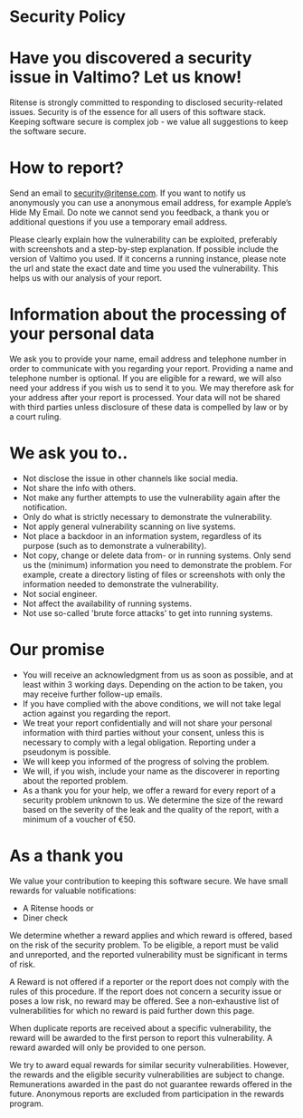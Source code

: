 # Security Policy

# Have you discovered a security issue in Valtimo? Let us know! 
Ritense is strongly committed to responding to disclosed security-related issues.  Security is of the essence for all users of this software stack. Keeping software secure is complex job - we value all suggestions to keep the software secure. 

# How to report?
Send an email to security@ritense.com. If you want to notify us anonymously you can use a anonymous email address, for example Apple’s Hide My Email. Do note we cannot send you feedback, a thank you or additional questions if you use a temporary email address.  

Please clearly explain how the vulnerability can be exploited, preferably with screenshots and a step-by-step explanation. If possible include the version of Valtimo you used. If it concerns a running instance, please note the url and state the exact date and time you used the vulnerability. This helps us with our analysis of your report. 

# Information about the processing of your personal data 
We ask you to provide your name, email address and telephone number in order to communicate with you regarding your report. Providing a name and telephone number is optional. If you are eligible for a reward, we will also need your address if you wish us to send it to you. We may therefore ask for your address after your report is processed. Your data will not be shared with third parties unless disclosure of these data is compelled by law or by a court ruling.

# We ask you to..
- Not disclose the issue in other channels like social media. 
- Not share the info with others. 
- Not make any further attempts to use the vulnerability again after the notification.
- Only do what is strictly necessary to demonstrate the vulnerability.
- Not apply general vulnerability scanning on live systems.
- Not place a backdoor in an information system, regardless of its purpose (such as to demonstrate a vulnerability).
- Not copy, change or delete data from- or in running systems. Only send us the (minimum) information you need to demonstrate the problem. For example, create a directory listing of files or screenshots with only the information needed to demonstrate the vulnerability.
- Not social engineer. 
- Not affect the availability of running systems.
- Not use so-called 'brute force attacks' to get into running systems.

# Our promise
- You will receive an acknowledgment from us as soon as possible, and at least within 3 working days. Depending on the action to be taken, you may receive further follow-up emails. 
- If you have complied with the above conditions, we will not take legal action against you regarding the report. 
- We treat your report confidentially and will not share your personal information with third parties without your consent, unless this is necessary to comply with a legal obligation. Reporting under a pseudonym is possible. 
- We will keep you informed of the progress of solving the problem.
- We will, if you wish, include your name as the discoverer in reporting about the reported problem. 
- As a thank you for your help, we offer a reward for every report of a security problem unknown to us. We determine the size of the reward based on the severity of the leak and the quality of the report, with a minimum of a voucher of €50.

# As a thank you
We value your contribution to keeping this software secure. We have small rewards for valuable notifications: 

- A Ritense hoods or
- Diner check

We determine whether a reward applies and which reward is offered, based on the risk of the security problem. To be eligible, a report must be valid and unreported, and the reported vulnerability must be significant in terms of risk. 

A Reward is not offered if a reporter or the report does not comply with the rules of this procedure.
If the report does not concern a security issue or poses a low risk, no reward may be offered. See a non-exhaustive list of vulnerabilities for which no reward is paid further down this page.

When duplicate reports are received about a specific vulnerability, the reward will be awarded to the first person to report this vulnerability. A reward awarded will only be provided to one person.

We try to award equal rewards for similar security vulnerabilities. However, the rewards and the eligible security vulnerabilities are subject to change. Remunerations awarded in the past do not guarantee rewards offered in the future. Anonymous reports are excluded from participation in the rewards program.

